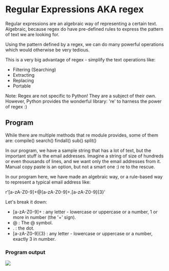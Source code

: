 # Regular Expressions AKA regex

Regular expressions are an algebraic way of representing a certain text.
Algebraic, because regex do have pre-defined rules to express the pattern of text we are looking for.

Using the pattern defined by a regex, we can do many powerful operations which would otherwise be very tedious.

This is a very big advantage of regex - simplify the text operations like:
* Filtering (Searching)
* Extracting
* Replacing
* Portable

Note: Regex are not specific to Python! They are a subject of their own. However, Python provides the wonderful library: 're' to harness the power of regex :)

## Program

While there are multiple methods that re module provides, some of them are:
compile()
search()
findall()
sub()
split()

In our program, we have a sample string that has a lot of text, but the important stuff is the email addresses.
Imagine a string of size of hundreds or even thousands of lines, and we want only the email addresses from it. Manual copy paste is an option, but not a smart one :)
re to the rescue. 

In our program here, we have made an algebraic way, or a rule-based way to represent a typical email address like:

r'[a-zA-Z0-9]+@[a-zA-Z0-9]+.[a-zA-Z0-9]{3}'

Let's break it down:
* [a-zA-Z0-9]+ : any letter - lowercase or uppercase or a number, 1 or more in number (the '+' sign).
* @ : The @ symbol.
* . : the dot.
* [a-zA-Z0-9]{3} : any letter - lowercase or uppercase or a number, exactly 3 in number.

### Program output
<img src="https://user-images.githubusercontent.com/32167236/96588360-2fa26900-1301-11eb-83a5-3e16e80de407.png">

